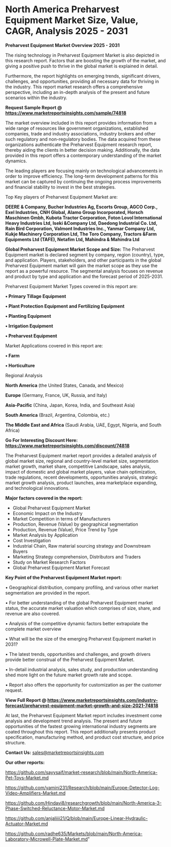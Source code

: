 # North America Preharvest Equipment Market Size, Value, CAGR, Analysis 2025 - 2031

<Strong> Preharvest Equipment Market Overview 2025 - 2031</strong>

The rising technology in Preharvest Equipment Market is also depicted in this research report. Factors that are boosting the growth of the market, and giving a positive push to thrive in the global market is explained in detail.

Furthermore, the report highlights on emerging trends, significant drivers, challenges, and opportunities, providing all necessary data for thriving in the industry. This report market research offers a comprehensive perspective, including an in-depth analysis of the present and future scenarios within the industry.

<strong>Request Sample Report @ <a href=https://www.marketreportsinsights.com/sample/74818>https://www.marketreportsinsights.com/sample/74818</a></strong>

The market overview included in this report provides information from a wide range of resources like government organizations, established companies, trade and industry associations, industry brokers and other such regulatory and non-regulatory bodies. The data acquired from these organizations authenticate the Preharvest Equipment research report, thereby aiding the clients in better decision making. Additionally, the data provided in this report offers a contemporary understanding of the market dynamics.

The leading players are focusing mainly on technological advancements in order to improve efficiency. The long-term development patterns for this market can be captured by continuing the ongoing process improvements and financial stability to invest in the best strategies.

Top Key players of Preharvest Equipment Market are:

<strong>DEERE & Company, Bucher Industries Ag, Escorts Group, AGCO Corp., Exel Industries, CNH Global, Alamo Group Incorporated, Horsch Maschinen Gmbh, Kubota Tractor Corporation, Foton Lovol International Heavy Industries Ltd, Iseki &Company Ltd, Daedong Industrial Co. Ltd, Rain Bird Corporation, Valmont Industries Inc., Yanmar Company Ltd, Kukje Machinery Corporation Ltd, The Toro Company, Tractors &Farm Equipments Ltd (TAFE), Netafim Ltd, Mahindra & Mahindra Ltd</strong>

<strong><b>Global Preharvest Equipment Market Scope and Size:</b></strong>
The Preharvest Equipment market is declared segment by company, region (country), type, and application. Players, stakeholders, and other participants in the global Preharvest Equipment market will gain the market scope as they use the report as a powerful resource. The segmental analysis focuses on revenue and product by type and application and the forecast period of 2025-2031.

Preharvest Equipment Market Types covered in this report are:

<strong>• Primary Tillage Equipment

• Plant Protection Equipment and Fertilizing Equipment

• Planting Equipment

• Irrigation Equipment

• Preharvest Equipment</strong>

Market Applications covered in this report are:

<strong>• Farm

• Horticulture</strong> 

Regional Analysis

<strong>North America</strong> (the United States, Canada, and Mexico)

<strong>Europe</strong> (Germany, France, UK, Russia, and Italy)

<strong>Asia-Pacific</strong> (China, Japan, Korea, India, and Southeast Asia)

<strong>South America</strong> (Brazil, Argentina, Colombia, etc.)

<strong>The Middle East and Africa</strong> (Saudi Arabia, UAE, Egypt, Nigeria, and South Africa)

<strong>Go For Interesting Discount Here: <a href=https://www.marketreportsinsights.com/discount/74818>https://www.marketreportsinsights.com/discount/74818</a></strong>

The Preharvest Equipment market report provides a detailed analysis of global market size, regional and country-level market size, segmentation market growth, market share, competitive Landscape, sales analysis, impact of domestic and global market players, value chain optimization, trade regulations, recent developments, opportunities analysis, strategic market growth analysis, product launches, area marketplace expanding, and technological innovations.

<strong><b>Major factors covered in the report:</b></strong>
<ul>
  <li>Global Preharvest Equipment Market </li>
  <li>Economic Impact on the Industry</li>
  <li>Market Competition in terms of Manufacturers</li>
  <li>Production, Revenue (Value) by geographical segmentation</li>
  <li>Production, Revenue (Value), Price Trend by Type</li>
  <li>Market Analysis by Application</li>
  <li>Cost Investigation</li>
  <li>Industrial Chain, Raw material sourcing strategy and Downstream Buyers</li>
  <li>Marketing Strategy comprehension, Distributors and Traders</li>
  <li>Study on Market Research Factors</li>
  <li>Global Preharvest Equipment Market Forecast</li>
</ul>

<strong><b>Key Point of the Preharvest Equipment Market report:</b></strong>

• Geographical distribution, company profiling, and various other market segmentation are provided in the report.

• For better understanding of the global Preharvest Equipment market status, the accurate market valuation which comprises of size, share, and revenue are also covered.

• Analysis of the competitive dynamic factors better extrapolate the complete market overview

• What will be the size of the emerging Preharvest Equipment market in 2031?

• The latest trends, opportunities and challenges, and growth drivers provide better construal of the Preharvest Equipment Market.

• In-detail industrial analysis, sales study, and production understanding shed more light on the future market growth rate and scope.

• Report also offers the opportunity for customization as per the customer request.

<strong><b>View Full Report @ <a href=https://www.marketreportsinsights.com/industry-forecast/preharvest-equipment-market-growth-and-size-2021-74818>https://www.marketreportsinsights.com/industry-forecast/preharvest-equipment-market-growth-and-size-2021-74818</a></b></strong>


At last, the Preharvest Equipment Market report includes investment come analysis and development trend analysis. The present and future opportunities of the fastest growing international industry segments are coated throughout this report. This report additionally presents product specification, manufacturing method, and product cost structure, and price structure.

<strong>Contact Us:</strong>
sales@marketreportsinsights.com

<strong>Our other reports:</strong>

<a href=https://github.com/sayysaif/market-research/blob/main/North-America-Pet-Toys-Market.md>https://github.com/sayysaif/market-research/blob/main/North-America-Pet-Toys-Market.md</a>

<a href=https://github.com/yamini231/Research/blob/main/Europe-Detector-Log-Video-Amplifiers-Market.md>https://github.com/yamini231/Research/blob/main/Europe-Detector-Log-Video-Amplifiers-Market.md</a>

<a href=https://github.com/Hindavi8/researchgrowth/blob/main/North-America-3-Phase-Switched-Reluctance-Motor-Market.md>https://github.com/Hindavi8/researchgrowth/blob/main/North-America-3-Phase-Switched-Reluctance-Motor-Market.md</a>

<a href=https://github.com/anjaliiii21/Q/blob/main/Europe-Linear-Hydraulic-Actuator-Market.md>https://github.com/anjaliiii21/Q/blob/main/Europe-Linear-Hydraulic-Actuator-Market.md</a>

<a href=https://github.com/radhe635/Markets/blob/main/North-America-Laboratory-Microwell-Plate-Market.md>https://github.com/radhe635/Markets/blob/main/North-America-Laboratory-Microwell-Plate-Market.md</a>"
